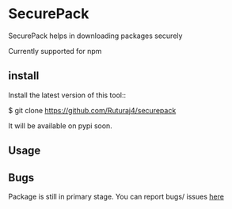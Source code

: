 SecurePack
========

SecurePack helps in downloading packages securely

Currently supported for npm

install
-------

Install the latest version of this tool::

  $ git clone https://github.com/Ruturaj4/securepack

It will be available on pypi soon.

Usage
-------



Bugs
-------
  Package is still in primary stage.
  You can report bugs/ issues [here](https://github.com/Ruturaj4/securepack/issues)
